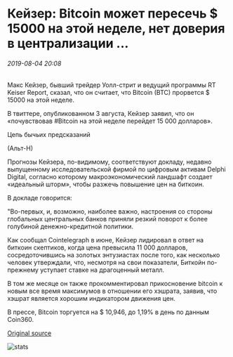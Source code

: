 # Кейзер: Bitcoin может пересечь $ 15000 на этой неделе, нет доверия в централизации ...

###### 2019-08-04 20:08

Макс Кейзер, бывший трейдер Уолл-стрит и ведущий программы RT Keiser Report, сказал, что он считает, что Bitcoin (BTC) прорвется $ 15000 на этой неделе.

В твиттере, опубликованном 3 августа, Кейзер заявил, что он «почувствовав #Bitcoin на этой неделе перейдет 15 000 долларов».

Цепь бычьих предсказаний

(Альт-Н)

Прогнозы Кейзера, по-видимому, соответствуют докладу, недавно выпущенному исследовательской фирмой по цифровым активам Delphi Digital, согласно которому макроэкономический ландшафт создает «идеальный шторм», чтобы разжечь повышение цен на биткоин.

В докладе говорится:

"Во-первых, и, возможно, наиболее важно, настроения со стороны глобальных центральных банков приняли резкий поворот к более голубиной денежно-кредитной политики.

Как сообщал Cointelegraph в июне, Кейзер лидировал в ответ на биткоин скептиков, когда цена превысила 11 000 долларов, сосредоточившись на золотых энтузиастах после того, как несколько человек утверждали, что, несмотря на свои показатели, Биткойн по-прежнему уступает ставке на драгоценный металл.

В том же месяце он также прокомментировал прикосновение bitcoin к новым все время максимумов в отношении его хэшрата, заявив, что хэшрат является хорошим индикатором движения цен.

В прессе, Bitcoin торгуется на $ 10,946, до 1,19% в день по данным Coin360.

[Original source](https://cointelegraph.com/news/keiser-bitcoin-could-cross-15-000-this-week-no-trust-in-centralization)

![stats](https://c.statcounter.com/11760860/0/a89fa40b/1/ "stats")